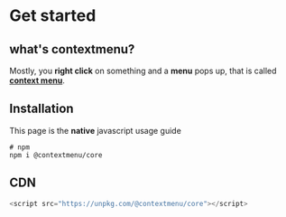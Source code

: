 # Get started

## what's contextmenu?

Mostly, you **right click** on something and a **menu** pops up, that is called <u>**context menu**</u>.

## Installation
This page is the **native** javascript usage guide

```shell
# npm
npm i @contextmenu/core
```


## CDN

```javascript
<script src="https://unpkg.com/@contextmenu/core"></script>
```
